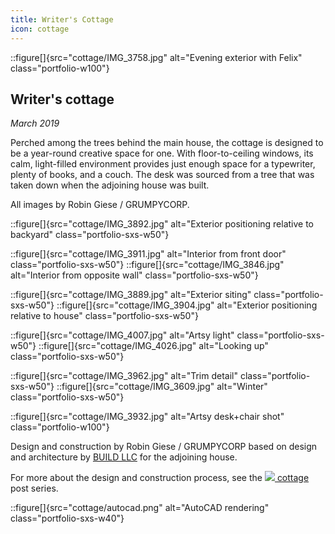 ```yaml
---
title: Writer's Cottage
icon: cottage
---
```


<!-- Opener -->

::figure[]{src="cottage/IMG_3758.jpg" alt="Evening exterior with Felix" class="portfolio-w100"}

<!-- Intro -->

<div class="portfolio-sxs-container">
  <div class="portfolio-sxs-w50">

## Writer's cottage

  <div class="accent-mono">

_March 2019_

Perched among the trees behind the main house, the cottage is designed to be a year-round creative space for one.
With floor-to-ceiling windows, its calm, light-filled environment provides just enough space for a typewriter, plenty of books, and a couch.
The desk was sourced from a tree that was taken down when the adjoining house was built.

All images by Robin Giese / GRUMPYCORP.

  </div>
  </div>

::figure[]{src="cottage/IMG_3892.jpg" alt="Exterior positioning relative to backyard" class="portfolio-sxs-w50"}

</div>

<!-- Interior shots -->

<div class="portfolio-sxs-container">

::figure[]{src="cottage/IMG_3911.jpg" alt="Interior from front door" class="portfolio-sxs-w50"}
::figure[]{src="cottage/IMG_3846.jpg" alt="Interior from opposite wall" class="portfolio-sxs-w50"}

::figure[]{src="cottage/IMG_3889.jpg" alt="Exterior siting" class="portfolio-sxs-w50"}
::figure[]{src="cottage/IMG_3904.jpg" alt="Exterior positioning relative to house" class="portfolio-sxs-w50"}

::figure[]{src="cottage/IMG_4007.jpg" alt="Artsy light" class="portfolio-sxs-w50"}
::figure[]{src="cottage/IMG_4026.jpg" alt="Looking up" class="portfolio-sxs-w50"}

::figure[]{src="cottage/IMG_3962.jpg" alt="Trim detail" class="portfolio-sxs-w50"}
::figure[]{src="cottage/IMG_3609.jpg" alt="Winter" class="portfolio-sxs-w50"}

</div>

<!-- Closing shots -->

::figure[]{src="cottage/IMG_3932.jpg" alt="Artsy desk+chair shot" class="portfolio-w100"}

<!-- Closing para -->

<div class="portfolio-sxs-container pt2">
  <div class="portfolio-sxs-w60 accent-mono pt4">

Design and construction by Robin Giese / GRUMPYCORP
based on design and architecture by [BUILD LLC](https://www.buildllc.com)
for the adjoining house.

For more about the design and construction process,
see the [<img src="/assets/icons/tag.svg" class="h075" style="display: inline;" /> cottage](/tags/posts/cottage) post series.

  </div>

::figure[]{src="cottage/autocad.png" alt="AutoCAD rendering" class="portfolio-sxs-w40"}

</div>
